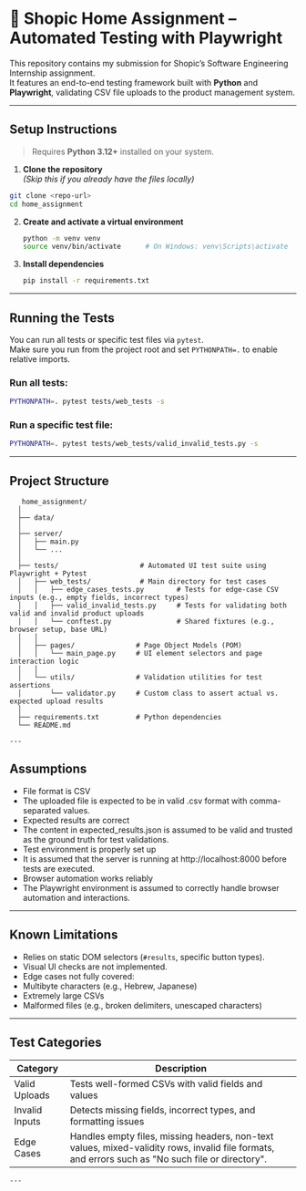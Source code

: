 # 🛒 Shopic Home Assignment – Automated Testing with Playwright

This repository contains my submission for Shopic’s Software Engineering Internship assignment.  
It features an end-to-end testing framework built with **Python** and **Playwright**, validating CSV file uploads to the product management system.

---

##  Setup Instructions

> Requires **Python 3.12+** installed on your system.

  1. **Clone the repository**  
   *(Skip this if you already have the files locally)*

   ```bash
   git clone <repo-url>
   cd home_assignment
   ```

   2. **Create and activate a virtual environment**

      ```bash
      python -m venv venv
      source venv/bin/activate      # On Windows: venv\Scripts\activate
      ```
   3. **Install dependencies**

      ```bash
      pip install -r requirements.txt
      ```
  ---

##  Running the Tests
  
  You can run all tests or specific test files via `pytest`.  
  Make sure you run from the project root and set `PYTHONPATH=.` to enable relative imports.
  
  ### Run all tests:
  
  ```bash
  PYTHONPATH=. pytest tests/web_tests -s
  ```
  
  ### Run a specific test file:
  
  ```bash
  PYTHONPATH=. pytest tests/web_tests/valid_invalid_tests.py -s
  ```
  
  ---

##  Project Structure
  
```plaintext
   home_assignment/
  │
  ├── data/                     
  │
  ├── server/                  
  │   ├── main.py               
  │   └── ...                   
  │
  ├── tests/                    # Automated UI test suite using Playwright + Pytest
  │   ├── web_tests/            # Main directory for test cases
  │   │   ├── edge_cases_tests.py        # Tests for edge-case CSV inputs (e.g., empty fields, incorrect types)
  │   │   ├── valid_invalid_tests.py     # Tests for validating both valid and invalid product uploads
  │   │   └── conftest.py                # Shared fixtures (e.g., browser setup, base URL)
  │   │
  │   ├── pages/               # Page Object Models (POM)
  │   │   └── main_page.py     # UI element selectors and page interaction logic
  │   │
  │   └── utils/               # Validation utilities for test assertions
  │       └── validator.py     # Custom class to assert actual vs. expected upload results
  │
  ├── requirements.txt         # Python dependencies
  └── README.md                
```
    ---

##  Assumptions

  - File format is CSV 
  - The uploaded file is expected to be in valid .csv format with comma-separated values.
  - Expected results are correct
  - The content in expected_results.json is assumed to be valid and trusted as the ground truth for test validations.
  - Test environment is properly set up
  - It is assumed that the server is running at http://localhost:8000 before tests are executed.
  - Browser automation works reliably
  - The Playwright environment is assumed to correctly handle browser automation and interactions.
---

##  Known Limitations

  - Relies on static DOM selectors (`#results`, specific button types).
  - Visual UI checks are not implemented.
  - Edge cases not fully covered:
  - Multibyte characters (e.g., Hebrew, Japanese)
  - Extremely large CSVs
  - Malformed files (e.g., broken delimiters, unescaped characters)

---

##  Test Categories
  
  | Category       | Description                                                                               |
  |----------------|-------------------------------------------------------------------------------------------|
  | Valid Uploads  | Tests well-formed CSVs with valid fields and values                                       |
  | Invalid Inputs | Detects missing fields, incorrect types, and formatting issues                            |
  | Edge Cases     | Handles empty files, missing headers, non-text values, mixed-validity rows, invalid file formats, and errors such as "No such file or directory". |    
    ---

